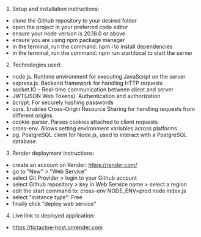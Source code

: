 1. Setup and installation instructions:
- clone the Github repository to your desired folder
- open the project in your preferred code editor
- ensure your node version is 20.18.0 or above
- ensure you are using npm package manager
- in the terminal, run the command: npm i to install dependencies
- in the terminal, run the command: npm run start:local to start the server


2. Technologies used:
- node.js. Runtime environment for executing JavaScript on the server
- express.js. Backend framework for handling HTTP requests
- socket.IO – Real-time communication between client and server
- JWT(JSON Web Tokens). Authentication and authorization
- bcrypt. For securely hashing passwords
- cors. Enables Cross-Origin Resource Sharing for handling requests from different origins
- cookie-parser. Parses cookies attached to client requests
- cross-env. Allows setting environment variables across platforms
- pg. PostgreSQL client for Node.js, used to interact with a PostgreSQL database.


3. Render deployment instructions:
- create an account on Render: https://render.com/
- go to "New" > "Web Service"
- select Git Provider > login to your Github account 
- select Github repository > key in Web Service name > select a region
- edit the start command to: cross-env NODE_ENV=prod node index.js
- select "instance type": Free
- finally click "deploy web service"

4. Live link to deployed application:
- https://tictactoe-host.onrender.com

